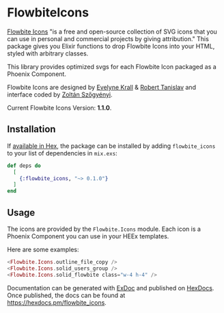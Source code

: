 # FlowbiteIcons

[Flowbite Icons](https://flowbite.com/icons) "is a free and open-source collection of SVG icons that you can use in personal and commercial projects by giving attribution." This package gives you Elixir functions to drop Flowbite Icons into your HTML, styled with arbitrary classes.

This library provides optimized svgs for each Flowbite Icon packaged as a Phoenix Component.

Flowbite Icons are designed by [Evelyne Krall](https://twitter.com/EvelyneKrall) & [Robert Tanislav](https://twitter.com/roberttanislav) and interface coded by [Zoltán Szőgyényi](https://twitter.com/zoltanszogyenyi).

Current Flowbite Icons Version: **1.1.0**.

## Installation

If [available in Hex](https://hex.pm/docs/publish), the package can be installed
by adding `flowbite_icons` to your list of dependencies in `mix.exs`:

```elixir
def deps do
  [
    {:flowbite_icons, "~> 0.1.0"}
  ]
end
```

## Usage

The icons are provided by the `Flowbite.Icons` module. Each icon is a Phoenix Component you can use in your HEEx templates.

Here are some examples:

```eex
<Flowbite.Icons.outline_file_copy />
<Flowbite.Icons.solid_users_group />
<Flowbite.Icons.solid_flowbite class="w-4 h-4" />
```

Documentation can be generated with [ExDoc](https://github.com/elixir-lang/ex_doc)
and published on [HexDocs](https://hexdocs.pm). Once published, the docs can
be found at <https://hexdocs.pm/flowbite_icons>.

